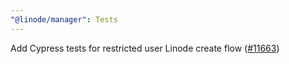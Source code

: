 ```yaml
---
"@linode/manager": Tests
---
```


Add Cypress tests for restricted user Linode create flow ([#11663](https://github.com/linode/manager/pull/11663))
